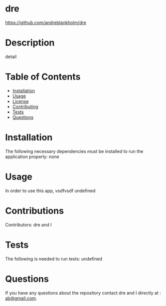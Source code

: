 # dre
  https://github.com/andreblankholm/dre
  # Description
  detail
  # Table of Contents
  * [Installation](#installation)
  * [Usage](#usage)
  * [License](#license)
  * [Contributing](#contributing)
  * [Tests](#tests)
  * [Questions](#questions)
  # Installation
  The following necessary dependencies must be installed to run the application properly: none
  # Usage
  In order to use this app, vsdfvsdf
  undefined
  # Contributions
  Contributors: dre and I
  # Tests
  The following is needed to run tests: undefined
  # Questions
  If you have any questions about the repository contact dre and I directly at : ab@gmail.com.
  